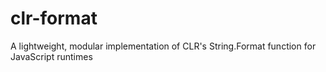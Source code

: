# clr-format
A lightweight, modular implementation of CLR's String.Format function for JavaScript runtimes
